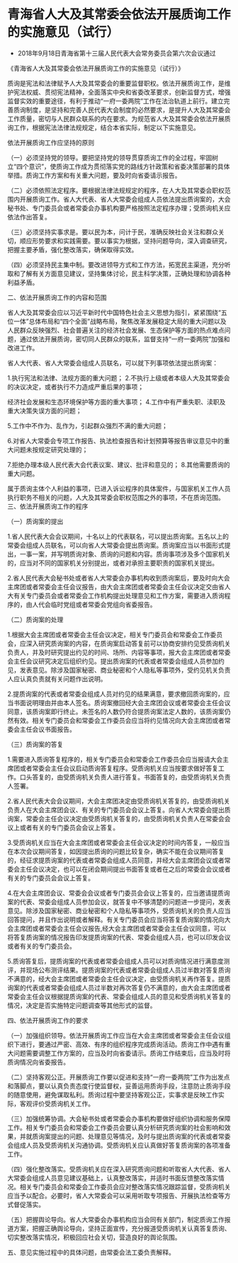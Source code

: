 # 青海省人大及其常委会依法开展质询工作的实施意见（试行）

- 2018年9月18日青海省第十三届人民代表大会常务委员会第六次会议通过

<!-- INFO END -->

《青海省人大及其常委会依法开展质询工作的实施意见（试行）》

质询是宪法和法律赋予人大及其常委会的重要监督职权。依法开展质询工作，是维护宪法权威、贯彻宪法精神，全面落实中央和省委改革要求，创新监督方式，增强监督实效的重要途径，有利于推动“一府一委两院”工作在法治轨道上前行。建立完善质询制度，是坚持和完善人民代表大会制度的必然要求，是提升人大及其常委会工作质量，密切与人民群众联系的内在要求。为规范省人大及其常委会依法开展质询工作，根据宪法法律法规规定，结合本省实际，制定以下实施意见。

依法开展质询工作应坚持的原则

（一）必须坚持党的领导。要把坚持党的领导贯穿质询工作的全过程，牢固树立“四个意识”，使质询工作成为贯彻落实党的路线方针政策和省委决策部署的具体举措。质询工作方案和有关重大问题，要及时向省委请示报告。

（二）必须依照法定程序。要根据法律法规规定的程序，在人大及其常委会职权范围内开展质询工作。省人大代表、省人大常委会组成人员依法提出质询案的，大会秘书处、专门委员会或者常委会办事机构要严格按照法定程序办理；受质询机关应依法作出答复。

（三）必须坚持实事求是。要以民为本，问计于民，准确反映社会关注和群众关切，顺应形势要求和实践需要。要以事实为根据，坚持问题导向，深入调查研究，把握主要矛盾，强化整改落实，确保取得实效。

（四）必须坚持民主集中制。要改进领导方式和工作方法，拓宽民主渠道，充分听取和了解有关方面意见建议，坚持集体讨论，民主科学决策，正确处理和协调各种利益矛盾。

二、依法开展质询工作的内容和范围

省人大及其常委会应以习近平新时代中国特色社会主义思想为指引，紧紧围绕“五位一体”总体布局和“四个全面”战略布局，聚焦改革发展稳定大局的重大问题以及人民群众反映强烈、社会普遍关注的经济社会发展、生态保护等方面的热点难点问题，通过依法开展质询，密切同人民群众的联系，监督支持“一府一委两院”加强和改进工作。

省人大代表、省人大常委会组成人员联名，可以就下列事项依法提出质询案：

1.执行宪法和法律、法规方面的重大问题； 2.不执行上级或者本级人大及其常委会的决议决定，或者执行不力造成严重后果的事项；

经济社会发展和生态环境保护等方面的重大事项； 4.工作中有严重失职、渎职及重大决策失误方面的问题；

5.工作中不作为、乱作为，引起群众强烈不满的重大问题；

6.对省人大常委会专项工作报告、执法检查报告和计划预算等报告审议意见中的重大问题未按规定研究处理的；

7.拒绝办理本级人民代表大会代表议案、建议、批评和意见的； 8.其他需要质询的重大问题。

属于质询主体个人利益的事项，已进入诉讼程序的具体案件，与国家机关工作人员执行职务不相关的问题，人大及其常委会职权范围之外的事项，不在质询范围。 三、依法开展质询工作的程序

（一）质询案的提出

1.省人民代表大会会议期间，十名以上的代表联名，可以提出质询案。五名以上的常委会组成人员联名，可以向省人大常委会提出质询案。质询案应当以书面形式提出，一事一案，并写明质询对象、质询的问题和内容。质询事项涉及多个国家机关的，应当对不同的国家机关分别提出，或者对承担主要职责的国家机关提出。

2.省人民代表大会秘书处或者省人大常委会办事机构收到质询案后，要及时向大会主席团或者常委会主任会议报告，由大会主席团或者常委会主任会议决定交由省人大有关专门委员会或者常委会工作机构提出处理意见和工作方案，需要进入质询程序的，由人代会临时党组或者常委会党组向省委报告。

（二）质询案的处理

1.根据大会主席团或者常委会主任会议决定，相关专门委员会和常委会工作委员会，应深入研究质询案的内容，在质询案启动答复前可以协商安排约见受质询机关负责人，并及时研究提出约见的时间、场所、内容等事项，报大会主席团或者常委会主任会议研究决定后组织约见。提出质询案的代表或者常委会组成人员参加约见，发表意见。除涉及国家秘密、商业秘密和个人隐私等事项外，受约见机关负责人应认真负责就有关问题作出说明。

2.提质询案的代表或者常委会组成人员对约见的结果满意，要求撤回质询案的，应当书面说明理由并由本人签名。质询案撤回经大会主席团会议或者常委会主任会议同意，该质询案即行终止。未签名的人数仍符合提质询案法定人数的，该质询案仍然有效。相关专门委员会和常委会工作委员会应当将约见情况向大会主席团或者常委会主任会议书面报告。

（三）质询案的答复

1.需要进入质询答复程序的，相关专门委员会和常委会工作委员会应当报请大会主席团或者常委会主任会议启动质询答复程序。受质询机关应当按要求做好答复工作。口头答复的，由受质询机关负责人进行答复。书面答复的，由受质询机关负责人签署。

2.省人民代表大会会议期间，大会主席团决定由受质询机关答复的，由受质询机关负责人在大会主席团会议、有关的专门委员会会议上答复。向省人大常委会提出质询案，常委会主任会议决定由受质询机关答复的，由受质询机关负责人在常委会会议上或者有关的专门委员会会议上答复。

3.受质询机关应当在大会主席团或者常委会主任会议决定的时间内答复，一般应当在本次会议期间答复，如因提出质询的问题比较复杂，确实不能在会议期间答复的，经征求提质询案的代表或者常委会组成人员同意，并经大会主席团会议或者常委会主任会议决定，也可以在闭会期间提出书面答复或者在之后的常委会会议或者有关的专门委员会会议上答复。

4.在大会主席团会议、常委会会议或者专门委员会会议上答复的，应当邀请提质询案的代表、常委会组成人员参加会议，就答复中不够清楚的问题进一步提问，发表意见。除涉及国家秘密、商业秘密和个人隐私等事项外，受质询机关的负责人应当回答提问，并且作出说明或者解释。有关专门委员会应当将答复质询案的情况向大会主席团或者常委会主任会议报告,经大会主席团或者常委会主任会议同意，可以将答复质询案的情况报告印发提质询案的代表、常委会组成人员，也可以印发会议或者有关的专门委员会。

5.质询答复后，提质询案的代表或者常委会组成人员可以对质询情况进行满意度测评，并现场公布测评结果。提质询案的代表或者常委会组成人员过半数对答复质询不满意的，经大会主席团或者常委会主任会议决定，由受质询机关再作答复。提质询案的代表或者常委会组成人员过半数对再次答复仍不满意的，由大会主席团或者常委会主任会议根据提质询案的代表、常委会组成人员的意见和受质询机关答复的情况，决定是否实施特定问题调查等其他形式的监督。

四、依法开展质询工作的要求

（一）加强组织领导。依法开展质询工作应当在大会主席团或者常委会主任会议组织下进行，要通过严密、高效、有序的组织程序完成质询活动。质询工作中遇有重大问题需要调整工作方案的，应当及时向省委请示。质询工作结束后，应当及时将质询情况向省委报告。

（二）坚持客观公正。开展质询工作要以促进和支持“一府一委两院”工作为出发点和落脚点，要以认真负责态度行使监督权，妥善运用质询手段，注意防止质询手段的随意使用，避免谋取私利。质询过程中要坚持客观公正，实事求是反映工作实际，客观评价受质询机关工作。

（三）加强统筹协调。大会秘书处或者常委会办事机构要做好组织协调和服务保障工作。相关专门委员会和常委会工作委员会要认真分析研究质询案的社会影响和效果，并就质询案提出的问题、处理意见等情况，及时与提出质询案的代表或者常委会组成人员及受质询机关沟通协调。受质询机关应认真做好答复质询案的各项准备工作。

（四）强化整改落实。受质询机关应在深入研究质询问题和听取省人大代表、省人大常委会组成人员意见建议基础上，认真整改落实，并适时书面反馈整改落实情况。相关专门委员会和常委会工作委员会应对整改落实情况跟踪监督，受质询机关应当予以配合。必要时，省人大常委会可以采用听取专项报告、开展执法检查等方式督促落实。

（五）把握舆论导向。省人大常委会办事机构应当会同有关部门，制定质询工作报道方案，把握正确舆论导向，坚持正面宣传，充分报道受质询机关认真答复质询、切实整改落实情况，积极回应社会关切，营造良好的舆论氛围。

五、意见实施过程中的具体问题，由常委会法工委负责解释。
